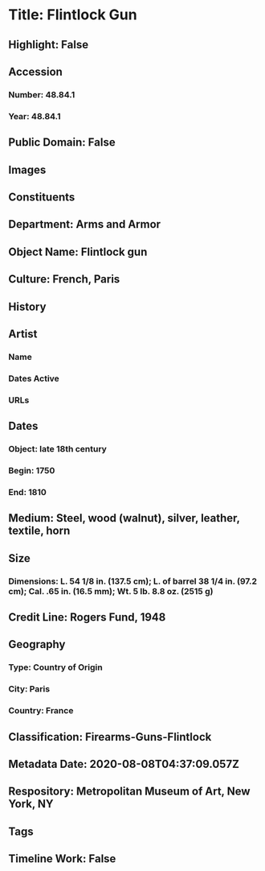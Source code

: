 # Title: Flintlock Gun
## Highlight: False
## Accession
### Number: 48.84.1
### Year: 48.84.1
## Public Domain: False
## Images
## Constituents
## Department: Arms and Armor
## Object Name: Flintlock gun
## Culture: French, Paris
## History
## Artist
### Name
### Dates Active
### URLs
## Dates
### Object: late 18th century
### Begin: 1750
### End: 1810
## Medium: Steel, wood (walnut), silver, leather, textile, horn
## Size
### Dimensions: L. 54 1/8 in. (137.5 cm); L. of barrel 38 1/4 in. (97.2 cm); Cal. .65 in. (16.5 mm); Wt. 5 lb. 8.8 oz. (2515 g)
## Credit Line: Rogers Fund, 1948
## Geography
### Type: Country of Origin
### City: Paris
### Country: France
## Classification: Firearms-Guns-Flintlock
## Metadata Date: 2020-08-08T04:37:09.057Z
## Respository: Metropolitan Museum of Art, New York, NY
## Tags
## Timeline Work: False